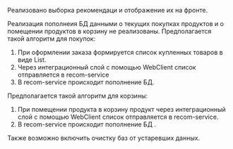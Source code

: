 Реализовано выборка рекомендаци и отображение их на фронте.

Реализация пополнеия БД данными о текущих покупках продуктов и о помещении продуктов в корзину не реализованы. 
Предполагается такой алгоритм для покупок:
1. При оформлении заказа формируется список купленных товаров в виде List<BuyProductDto>.
2. Через интеграционный слой с помощью WebClient список отправляется в recom-service
3. В recom-service происходит пополнение БД.

Предполагается такой алгоритм для корзины:
1. При помещении продукта в корзину продукт через интеграционный слой с помощью WebClient список отправляется в recom-service.
2. В recom-service происходит пополнение БД .


Также возможно включить очистку баз от устаревших данных.